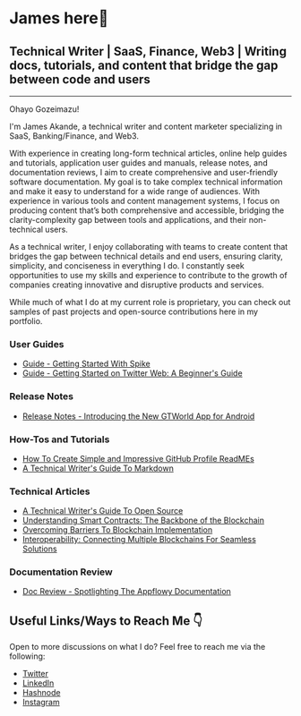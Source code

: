 # James here👋
## Technical Writer | SaaS, Finance, Web3 | Writing docs, tutorials, and content that bridge the gap between code and users
----
Ohayo Gozeimazu!

I'm James Akande, a technical writer and content marketer specializing in SaaS, Banking/Finance, and Web3.

With experience in creating long-form technical articles, online help guides and tutorials, application user guides and manuals, release notes, and documentation reviews, I aim to create comprehensive and user-friendly software documentation. My goal is to take complex technical information and make it easy to understand for a wide range of audiences. With experience in various tools and content management systems, I focus on producing content that’s both comprehensive and accessible, bridging the clarity-complexity gap between tools and applications, and their non-technical users.

As a technical writer, I enjoy collaborating with teams to create content that bridges the gap between technical details and end users, ensuring clarity, simplicity, and conciseness in everything I do. I constantly seek opportunities to use my skills and experience to contribute to the growth of companies creating innovative and disruptive products and services. 

While much of what I do at my current role is proprietary, you can check out samples of past projects and open-source contributions here in my portfolio.

### User Guides
- [Guide - Getting Started With Spike](https://technicallyjames.hashnode.dev/getting-started-with-conversational-e-mail-on-android-with-spike)
- [Guide - Getting Started on Twitter Web: A Beginner's Guide](https://github.com/jamesalexakande/Twitter-Web-User-Guide)

### Release Notes
- [Release Notes - Introducing the New GTWorld App for Android](https://zaycodes-1686045136273.hashnode.dev/introducing-the-new-gtworld-app-for-android)

### How-Tos and Tutorials
- [How To Create Simple and Impressive GitHub Profile ReadMEs](https://zaycodes-1686045136273.hashnode.dev/creating-simple-and-impressive-github-profile-readmes-a-guide)
- [A Technical Writer's Guide To Markdown](https://technicallyjames.hashnode.dev/a-technical-writers-guide-to-markdown)

### Technical Articles
- [A Technical Writer's Guide To Open Source](https://technicallyjames.hashnode.dev/writing-for-devs-a-technical-writers-guide-to-open-source)
- [Understanding Smart Contracts: The Backbone of the Blockchain](https://docs.google.com/document/d/1o8Wf36b_89-qRJPDewQ-ChtgEcETSMHu/edit#heading=h.o1lwp3za21tv)
- [Overcoming Barriers To Blockchain Implementation](https://docs.google.com/document/d/1bQ8qfeUdgst11fqj_v6GoyDfOMTfrtjN/edit)
- [Interoperability: Connecting Multiple Blockchains For Seamless Solutions](https://docs.google.com/document/d/1xj_igQ4B8N6QEqMbFgeYR4tDvoHLPvL8KZACtokt_kQ/edit?tab=t.0#heading=h.i1v3oyw8dcu4)

### Documentation Review
- [Doc Review - Spotlighting The Appflowy Documentation](https://zaycodes-1686045136273.hashnode.dev/spotlighting-the-appflowy-docs)
  
## Useful Links/Ways to Reach Me 👇 
Open to more discussions on what I do? 
Feel free to reach me via the following:
+ [Twitter](https://twitter.com/JamesDescriptor)
+ [LinkedIn](linkedin.com/in/olatunde-james-akande/)
+ [Hashnode](https://hashnode.com/@jamesakande)
+ [Instagram](https://www.instagram.com/thedescriptorwrites/)

